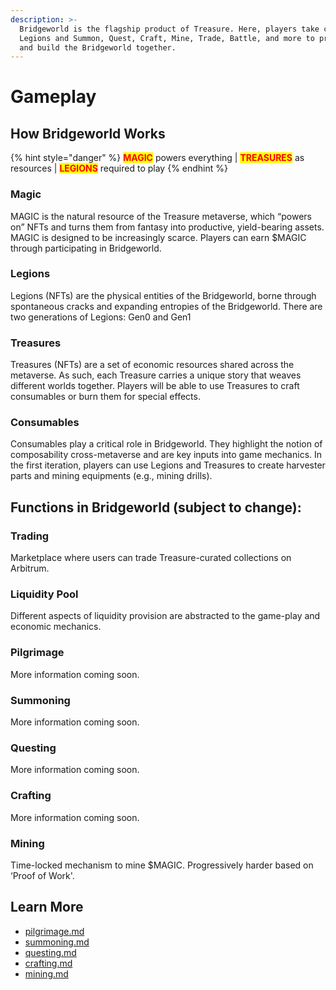 ```yaml
---
description: >-
  Bridgeworld is the flagship product of Treasure. Here, players take control of
  Legions and Summon, Quest, Craft, Mine, Trade, Battle, and more to propagate
  and build the Bridgeworld together.
---
```


# Gameplay

## How Bridgeworld Works

{% hint style="danger" %}
<mark style="color:red;">**MAGIC**</mark> powers everything | <mark style="color:red;">**TREASURES**</mark> as resources | <mark style="color:red;">**LEGIONS**</mark> required to play
{% endhint %}

### Magic

MAGIC is the natural resource of the Treasure metaverse, which “powers on” NFTs and turns them from fantasy into productive, yield-bearing assets. MAGIC is designed to be increasingly scarce. Players can earn $MAGIC through participating in Bridgeworld.&#x20;

### Legions

Legions (NFTs) are the physical entities of the Bridgeworld, borne through spontaneous cracks and expanding entropies of the Bridgeworld. There are two generations of Legions: Gen0 and Gen1

### Treasures

Treasures (NFTs) are a set of economic resources shared across the metaverse. As such, each Treasure carries a unique story that weaves different worlds together. Players will be able to use Treasures to craft consumables or burn them for special effects.

### Consumables

Consumables play a critical role in Bridgeworld. They highlight the notion of composability cross-metaverse and are key inputs into game mechanics. In the first iteration,  players can use Legions and Treasures to create harvester parts and mining equipments (e.g., mining drills).&#x20;

## Functions in Bridgeworld (subject to change):

### Trading

Marketplace where users can trade Treasure-curated collections on Arbitrum.

### Liquidity Pool

Different aspects of liquidity provision are abstracted to the game-play and economic mechanics.

### Pilgrimage

More information coming soon.

### Summoning

More information coming soon.

### Questing

More information coming soon.

### Crafting

More information coming soon.

### Mining

Time-locked mechanism to mine $MAGIC. Progressively harder based on ‘Proof of Work'.

## Learn More&#x20;

* [pilgrimage.md](pilgrimage.md "mention")
* [summoning.md](summoning.md "mention")
* [questing.md](questing.md "mention")
* [crafting.md](crafting.md "mention")
* [mining.md](mining.md "mention")
